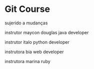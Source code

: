 # Git Course
sujerido a mudanças 

instrutor maycon douglas java developer



instrutor italo python developer


instrutora bia web developer

instrutora marina ruby   
